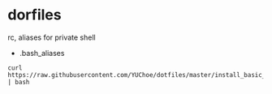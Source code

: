 # dorfiles
rc, aliases for private shell 

* .bash_aliases 


```
curl https://raw.githubusercontent.com/YUChoe/dotfiles/master/install_basic_rpms.sh | bash 
```
